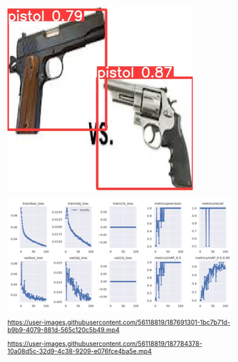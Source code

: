 ![Detection Snip 1](images/pistol_snip1.jpg)


![Results](https://github.com/sarthakmishraa/pistol_detection/blob/main/runs/train/results.png)

https://user-images.githubusercontent.com/56118819/187691301-1bc7b71d-b9b9-4079-881d-565c120c5b49.mp4



https://user-images.githubusercontent.com/56118819/187784378-10a08d5c-32d9-4c38-9209-e076fce4ba5e.mp4

